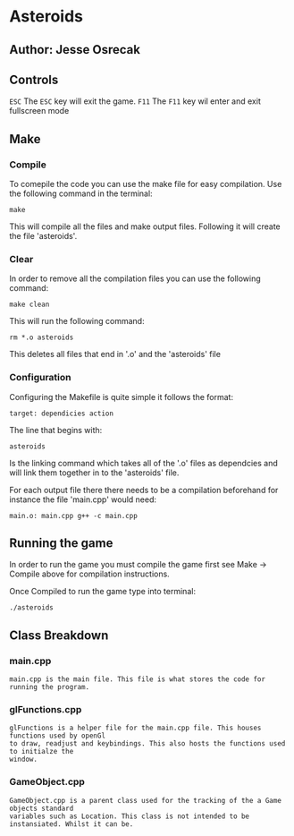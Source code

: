 # Asteroids

## Author: Jesse Osrecak

## Controls 
`ESC` The `ESC` key will exit the game.
`F11` The `F11` key wil enter and exit fullscreen mode



## Make

### Compile
To comepile the code you can use the make file for easy compilation. Use the following command in the 
terminal:

`make`

This will compile all the files and make output files. Following it will create the file 'asteroids'.

### Clear
In order to remove all the compilation files you can use the following command:

`make clean`

This will run the following command:

`rm *.o asteroids`

This deletes all files that end in '.o' and the 'asteroids' file

### Configuration
Configuring the Makefile is quite simple it follows the format:

`target: dependicies
    action`

The line that begins with: 

`asteroids` 

Is the linking command which takes all of the '.o' files as dependcies and will link them together
in to the 'asteroids' file.

For each output file there there needs to be a compilation beforehand for instance the file 
'main.cpp' would need:

`main.o: main.cpp
    g++ -c main.cpp`

## Running the game
In order to run the game you must compile the game first see Make -> Compile above for compilation 
instructions. 

Once Compiled to run the game type into terminal:

 `./asteroids`

## Class Breakdown

### main.cpp
    main.cpp is the main file. This file is what stores the code for running the program.
    

### glFunctions.cpp
    glFunctions is a helper file for the main.cpp file. This houses functions used by openGl 
    to draw, readjust and keybindings. This also hosts the functions used to initialze the
    window.

### GameObject.cpp
    GameObject.cpp is a parent class used for the tracking of the a Game objects standard 
    variables such as Location. This class is not intended to be instansiated. Whilst it can be.
